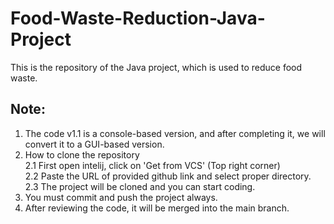 # Food-Waste-Reduction-Java-Project
This is the repository of the Java project, which is used to reduce food waste.

## Note: 
1. The code v1.1 is a console-based version, and after completing it, we will convert it to a GUI-based version.
2. How to clone the repository<br>
   2.1 First open intelij, click on 'Get from VCS' (Top right corner)<br>
   2.2 Paste the URL of provided github link and select proper directory.<br>
   2.3 The project will be cloned and you can start coding.<br>
3. You must commit and push the project always.
4. After reviewing the code, it will be merged into the main branch.
